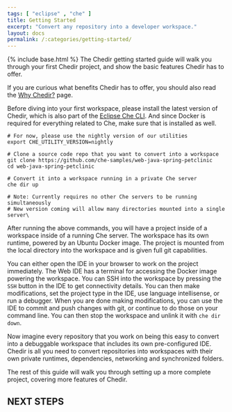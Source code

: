 ```yaml
---
tags: [ "eclipse" , "che" ]
title: Getting Started
excerpt: "Convert any repository into a developer workspace."
layout: docs
permalink: /:categories/getting-started/
---
```

{% include base.html %}
The Chedir getting started guide will walk you through your first Chedir project, and show the basic  features Chedir has to offer.

If you are curious what benefits Chedir has to offer, you should also read the [Why Chedir?](https://eclipse-che.readme.io/docs/why-chedir) page.

Before diving into your first workspace, please install the latest version of Chedir, which is also part of the [Eclipse Che CLI](https://eclipse-che.readme.io/docs/che-getting-started#0-pre-reqs). And since Docker is required for everything related to Che, make sure that is installed as well.
```shell  
# For now, please use the nightly version of our utilities
export CHE_UTILITY_VERSION=nightly

# Clone a source code repo that you want to convert into a workspace
git clone https://github.com/che-samples/web-java-spring-petclinic
cd web-java-spring-petclinic

# Convert it into a workspace running in a private Che server
che dir up

# Note: Currently requires no other Che servers to be running simultaneously
# New version coming will allow many directories mounted into a single server\
```
After running the above commands, you will have a project inside of a workspace inside of a running Che server. The workspace has its own runtime, powered by an Ubuntu Docker image. The project is mounted from the local directory into the workspace and is given full git capabilities.

You can either open the IDE in your browser to work on the project immediately. The Web IDE has a terminal for accessing the Docker image powering the workspace. You can SSH into the workspace by pressing the `SSH` button in the IDE to get connectivity details. You can then make modifications, set the project type in the IDE, use language intellisense, or run a debugger. When you are done making modifications, you can use the IDE to commit and push changes with git, or continue to do those on your command line. You can then stop the workspace and unlink it with `che dir down`.

Now imagine every repository that you work on being this easy to convert into a debuggable workspace that includes its own pre-configured IDE. Chedir is all you need to convert repositories into workspaces with their own private runtimes, dependencies, networking and synchronized folders.

The rest of this guide will walk you through setting up a more complete project, covering more features of Chedir.

## NEXT STEPS
